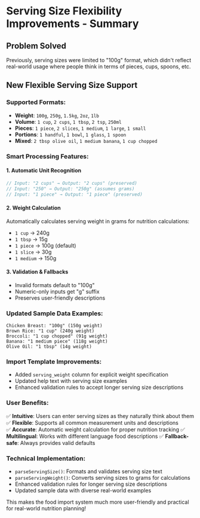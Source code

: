 # Serving Size Flexibility Improvements - Summary

## Problem Solved
Previously, serving sizes were limited to "100g" format, which didn't reflect real-world usage where people think in terms of pieces, cups, spoons, etc.

## New Flexible Serving Size Support

### **Supported Formats:**
- **Weight**: `100g`, `250g`, `1.5kg`, `2oz`, `1lb`
- **Volume**: `1 cup`, `2 cups`, `1 tbsp`, `2 tsp`, `250ml`
- **Pieces**: `1 piece`, `2 slices`, `1 medium`, `1 large`, `1 small`
- **Portions**: `1 handful`, `1 bowl`, `1 glass`, `1 spoon`
- **Mixed**: `2 tbsp olive oil`, `1 medium banana`, `1 cup chopped`

### **Smart Processing Features:**

#### 1. **Automatic Unit Recognition**
```php
// Input: "2 cups" → Output: "2 cups" (preserved)
// Input: "250" → Output: "250g" (assumes grams)
// Input: "1 piece" → Output: "1 piece" (preserved)
```

#### 2. **Weight Calculation**
Automatically calculates serving weight in grams for nutrition calculations:
- `1 cup` → 240g
- `1 tbsp` → 15g  
- `1 piece` → 100g (default)
- `1 slice` → 30g
- `1 medium` → 150g

#### 3. **Validation & Fallbacks**
- Invalid formats default to "100g"
- Numeric-only inputs get "g" suffix
- Preserves user-friendly descriptions

### **Updated Sample Data Examples:**
```
Chicken Breast: "100g" (150g weight)
Brown Rice: "1 cup" (240g weight)  
Broccoli: "1 cup chopped" (91g weight)
Banana: "1 medium piece" (118g weight)
Olive Oil: "1 tbsp" (14g weight)
```

### **Import Template Improvements:**
- Added `serving_weight` column for explicit weight specification
- Updated help text with serving size examples
- Enhanced validation rules to accept longer serving size descriptions

### **User Benefits:**
✅ **Intuitive**: Users can enter serving sizes as they naturally think about them
✅ **Flexible**: Supports all common measurement units and descriptions  
✅ **Accurate**: Automatic weight calculation for proper nutrition tracking
✅ **Multilingual**: Works with different language food descriptions
✅ **Fallback-safe**: Always provides valid defaults

### **Technical Implementation:**
- `parseServingSize()`: Formats and validates serving size text
- `parseServingWeight()`: Converts serving sizes to grams for calculations
- Enhanced validation rules for longer serving size descriptions
- Updated sample data with diverse real-world examples

This makes the food import system much more user-friendly and practical for real-world nutrition planning!
